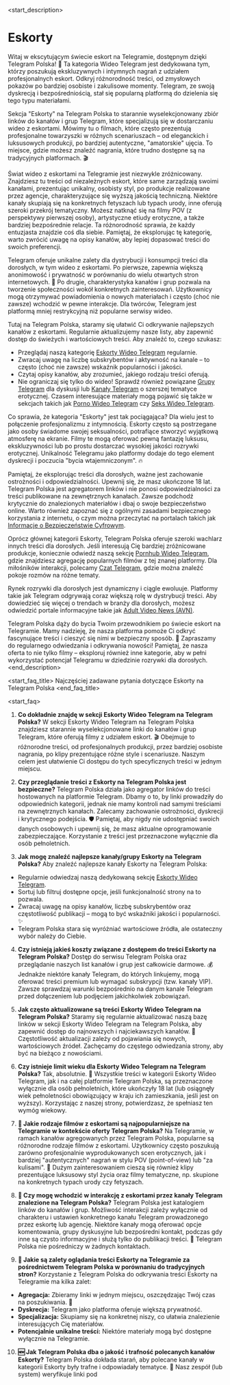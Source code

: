 <start_description>
# Eskorty

Witaj w ekscytującym świecie eskort na Telegramie, dostępnym dzięki Telegram Polska! 🔞 Ta kategoria Wideo Telegram jest dedykowana tym, którzy poszukują ekskluzywnych i intymnych nagrań z udziałem profesjonalnych eskort. Odkryj różnorodność treści, od zmysłowych pokazów po bardziej osobiste i zakulisowe momenty. Telegram, ze swoją dyskrecją i bezpośredniością, stał się popularną platformą do dzielenia się tego typu materiałami.

Sekcja "Eskorty" na Telegram Polska to starannie wyselekcjonowany zbiór linków do kanałów i grup Telegram, które specjalizują się w dostarczaniu wideo z eskortami. Mówimy tu o filmach, które często prezentują profesjonalne towarzyszki w różnych scenariuszach – od eleganckich i luksusowych produkcji, po bardziej autentyczne, "amatorskie" ujęcia. To miejsce, gdzie możesz znaleźć nagrania, które trudno dostępne są na tradycyjnych platformach. 🎬

Świat wideo z eskortami na Telegramie jest niezwykle zróżnicowany. Znajdziesz tu treści od niezależnych eskort, które same zarządzają swoimi kanałami, prezentując unikalny, osobisty styl, po produkcje realizowane przez agencje, charakteryzujące się wyższą jakością techniczną. Niektóre kanały skupiają się na konkretnych fetyszach lub typach urody, inne oferują szeroki przekrój tematyczny. Możesz natknąć się na filmy POV (z perspektywy pierwszej osoby), artystyczne etiudy erotyczne, a także bardziej bezpośrednie relacje. Ta różnorodność sprawia, że każdy entuzjasta znajdzie coś dla siebie. Pamiętaj, że eksplorując tę kategorię, warto zwrócić uwagę na opisy kanałów, aby lepiej dopasować treści do swoich preferencji.

Telegram oferuje unikalne zalety dla dystrybucji i konsumpcji treści dla dorosłych, w tym wideo z eskortami. Po pierwsze, zapewnia większą anonimowość i prywatność w porównaniu do wielu otwartych stron internetowych. 🤫 Po drugie, charakterystyka kanałów i grup pozwala na tworzenie społeczności wokół konkretnych zainteresowań. Użytkownicy mogą otrzymywać powiadomienia o nowych materiałach i często (choć nie zawsze) wchodzić w pewne interakcje. Dla twórców, Telegram jest platformą mniej restrykcyjną niż popularne serwisy wideo.

Tutaj na Telegram Polska, staramy się ułatwić Ci odkrywanie najlepszych kanałów z eskortami. Regularnie aktualizujemy nasze listy, aby zapewnić dostęp do świeżych i wartościowych treści. Aby znaleźć to, czego szukasz:
*   Przeglądaj naszą kategorię [Eskorty Wideo Telegram](/wideo/eskorty/) regularnie.
*   Zwracaj uwagę na liczbę subskrybentów i aktywność na kanale – to często (choć nie zawsze) wskaźnik popularności i jakości.
*   Czytaj opisy kanałów, aby zrozumieć, jakiego rodzaju treści oferują.
*   Nie ograniczaj się tylko do wideo! Sprawdź również powiązane [Grupy Telegram](/grupy/) dla dyskusji lub [Kanały Telegram](/kanaly/) o szerszej tematyce erotycznej. Czasem interesujące materiały mogą pojawić się także w sekcjach takich jak [Porno Wideo Telegram](/wideo/porno/) czy [Seks Wideo Telegram](/wideo/seks/).

Co sprawia, że kategoria "Eskorty" jest tak pociągająca? Dla wielu jest to połączenie profesjonalizmu z intymnością. Eskorty często są postrzegane jako osoby świadome swojej seksualności, potrafiące stworzyć wyjątkową atmosferę na ekranie. Filmy te mogą oferować pewną fantazję luksusu, ekskluzywności lub po prostu dostarczać wysokiej jakości rozrywki erotycznej. Unikalność Telegramu jako platformy dodaje do tego element dyskrecji i poczucia "bycia wtajemniczonym". 🔥

Pamiętaj, że eksplorując treści dla dorosłych, ważne jest zachowanie ostrożności i odpowiedzialności. Upewnij się, że masz ukończone 18 lat. Telegram Polska jest agregatorem linków i nie ponosi odpowiedzialności za treści publikowane na zewnętrznych kanałach. Zawsze podchodź krytycznie do znalezionych materiałów i dbaj o swoje bezpieczeństwo online. Warto również zapoznać się z ogólnymi zasadami bezpiecznego korzystania z internetu, o czym można przeczytać na portalach takich jak [Informacje o Bezpieczeństwie Cyfrowym](https://www.gov.pl/web/cyfryzacja/bezpieczenstwo-w-sieci).

Oprócz głównej kategorii Eskorty, Telegram Polska oferuje szeroki wachlarz innych treści dla dorosłych. Jeśli interesują Cię bardziej zróżnicowane produkcje, koniecznie odwiedź naszą sekcję [Pornhub Wideo Telegram](/wideo/pornhub/), gdzie znajdziesz agregację popularnych filmów z tej znanej platformy. Dla miłośników interakcji, polecamy [Czat Telegram](/czat/), gdzie można znaleźć pokoje rozmów na różne tematy.

Rynek rozrywki dla dorosłych jest dynamiczny i ciągle ewoluuje. Platformy takie jak Telegram odgrywają coraz większą rolę w dystrybucji treści. Aby dowiedzieć się więcej o trendach w branży dla dorosłych, możesz odwiedzić portale informacyjne takie jak [Adult Video News (AVN)](https://avn.com).

Telegram Polska dąży do bycia Twoim przewodnikiem po świecie eskort na Telegramie. Mamy nadzieję, że nasza platforma pomoże Ci odkryć fascynujące treści i cieszyć się nimi w bezpieczny sposób. 🚀 Zapraszamy do regularnego odwiedzania i odkrywania nowości! Pamiętaj, że nasza oferta to nie tylko filmy – eksploruj również inne kategorie, aby w pełni wykorzystać potencjał Telegramu w dziedzinie rozrywki dla dorosłych.
<end_description>

<start_faq_title>
Najczęściej zadawane pytania dotyczące Eskorty na Telegram Polska
<end_faq_title>

<start_faq>
1. **Co dokładnie znajdę w sekcji Eskorty Wideo Telegram na Telegram Polska?**
W sekcji Eskorty Wideo Telegram na Telegram Polska znajdziesz starannie wyselekcjonowane linki do kanałów i grup Telegram, które oferują filmy z udziałem eskort. 🎬 Obejmuje to różnorodne treści, od profesjonalnych produkcji, przez bardziej osobiste nagrania, po klipy prezentujące różne style i scenariusze. Naszym celem jest ułatwienie Ci dostępu do tych specyficznych treści w jednym miejscu.

2. **Czy przeglądanie treści z Eskorty na Telegram Polska jest bezpieczne?**
Telegram Polska działa jako agregator linków do treści hostowanych na platformie Telegram. Dbamy o to, by linki prowadziły do odpowiednich kategorii, jednak nie mamy kontroli nad samymi treściami na zewnętrznych kanałach. Zalecamy zachowanie ostrożności, dyskrecji i krytycznego podejścia. 🛡️ Pamiętaj, aby nigdy nie udostępniać swoich danych osobowych i upewnij się, że masz aktualne oprogramowanie zabezpieczające. Korzystanie z treści jest przeznaczone wyłącznie dla osób pełnoletnich.

3. **Jak mogę znaleźć najlepsze kanały/grupy Eskorty na Telegram Polska?**
Aby znaleźć najlepsze kanały Eskorty na Telegram Polska:
*   Regularnie odwiedzaj naszą dedykowaną sekcję [Eskorty Wideo Telegram](/wideo/eskorty/).
*   Sortuj lub filtruj dostępne opcje, jeśli funkcjonalność strony na to pozwala.
*   Zwracaj uwagę na opisy kanałów, liczbę subskrybentów oraz częstotliwość publikacji – mogą to być wskaźniki jakości i popularności. ✨
*   Telegram Polska stara się wyróżniać wartościowe źródła, ale ostateczny wybór należy do Ciebie.

4. **Czy istnieją jakieś koszty związane z dostępem do treści Eskorty na Telegram Polska?**
Dostęp do serwisu Telegram Polska oraz przeglądanie naszych list kanałów i grup jest całkowicie darmowe. 💰 Jednakże niektóre kanały Telegram, do których linkujemy, mogą oferować treści premium lub wymagać subskrypcji (tzw. kanały VIP). Zawsze sprawdzaj warunki bezpośrednio na danym kanale Telegram przed dołączeniem lub podjęciem jakichkolwiek zobowiązań.

5. **Jak często aktualizowane są treści Eskorty Wideo Telegram na Telegram Polska?**
Staramy się regularnie aktualizować naszą bazę linków w sekcji Eskorty Wideo Telegram na Telegram Polska, aby zapewnić dostęp do najnowszych i najciekawszych kanałów. 🔄 Częstotliwość aktualizacji zależy od pojawiania się nowych, wartościowych źródeł. Zachęcamy do częstego odwiedzania strony, aby być na bieżąco z nowościami.

6. **Czy istnieje limit wieku dla Eskorty Wideo Telegram na Telegram Polska?**
Tak, absolutnie. 🔞 Wszystkie treści w kategorii Eskorty Wideo Telegram, jak i na całej platformie Telegram Polska, są przeznaczone wyłącznie dla osób pełnoletnich, które ukończyły 18 lat (lub osiągnęły wiek pełnoletności obowiązujący w kraju ich zamieszkania, jeśli jest on wyższy). Korzystając z naszej strony, potwierdzasz, że spełniasz ten wymóg wiekowy.

7. **🤔 Jakie rodzaje filmów z eskortami są najpopularniejsze na Telegramie w kontekście oferty Telegram Polska?**
Na Telegramie, w ramach kanałów agregowanych przez Telegram Polska, popularne są różnorodne rodzaje filmów z eskortami. Użytkownicy często poszukują zarówno profesjonalnie wyprodukowanych scen erotycznych, jak i bardziej "autentycznych" nagrań w stylu POV (point-of-view) lub "za kulisami". 🎥 Dużym zainteresowaniem cieszą się również klipy prezentujące luksusowy styl życia oraz filmy tematyczne, np. skupione na konkretnych typach urody czy fetyszach.

8. **🧐 Czy mogę wchodzić w interakcję z eskortami przez kanały Telegram znalezione na Telegram Polska?**
Telegram Polska jest katalogiem linków do kanałów i grup. Możliwość interakcji zależy wyłącznie od charakteru i ustawień konkretnego kanału Telegram prowadzonego przez eskortę lub agencję. Niektóre kanały mogą oferować opcje komentowania, grupy dyskusyjne lub bezpośredni kontakt, podczas gdy inne są czysto informacyjne i służą tylko do publikacji treści. 💬 Telegram Polska nie pośredniczy w żadnych kontaktach.

9. **🚀 Jakie są zalety oglądania treści Eskorty na Telegramie za pośrednictwem Telegram Polska w porównaniu do tradycyjnych stron?**
Korzystanie z Telegram Polska do odkrywania treści Eskorty na Telegramie ma kilka zalet:
*   **Agregacja:** Zbieramy linki w jednym miejscu, oszczędzając Twój czas na poszukiwania. 📍
*   **Dyskrecja:** Telegram jako platforma oferuje większą prywatność.
*   **Specjalizacja:** Skupiamy się na konkretnej niszy, co ułatwia znalezienie interesujących Cię materiałów.
*   **Potencjalnie unikalne treści:** Niektóre materiały mogą być dostępne wyłącznie na Telegramie.

10. **🆕 Jak Telegram Polska dba o jakość i trafność polecanych kanałów Eskorty?**
Telegram Polska dokłada starań, aby polecane kanały w kategorii Eskorty były trafne i odpowiadały tematyce. 🔎 Nasz zespół (lub system) weryfikuje linki pod